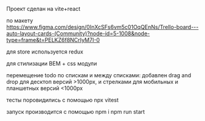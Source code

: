 Проект сделан на vite+react 

по макету 
https://www.figma.com/design/0InXcSFs6vm5c01OqQEnNs/Trello-board---auto-layout-cards-(Community)?node-id=5-1008&node-type=frame&t=PELKZ6f8NCrIyM7I-0

для store используется redux

для стилизации BEM + css модули

перемещение todo по спискам и между списками:
добавлен drag and drop для десктоп версий >1000px,
и стрелками для мобильных и планшетных версий <1000px

тесты поровидились с помощью npx vitest

запуск производится с помощью
npm i
npm run start
